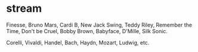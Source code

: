 # stream

Finesse, Bruno Mars, Cardi B, New Jack Swing, Teddy Riley, Remember the Time, Don't be Cruel, Bobby Brown, Babyface, D'Mille, Silk Sonic.

Corelli, Vivaldi, Handel, Bach, Haydn, Mozart, Ludwig, etc.

